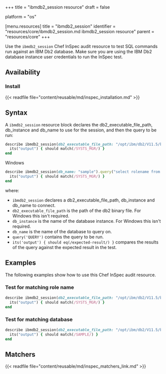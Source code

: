+++
title = "ibmdb2_session resource"
draft = false

platform = "os"

[menu.resources]
    title = "ibmdb2_session"
    identifier = "resources/core/ibmdb2_session.md ibmdb2_session resource"
    parent = "resources/core"
+++

Use the `ibmdb2_session` Chef InSpec audit resource to test SQL commands run against an IBM Db2 database.
Make sure you are using the IBM Db2 database instance user credentials to run the InSpec test.

## Availability

### Install

{{< readfile file="content/reusable/md/inspec_installation.md" >}}

## Syntax

A `ibmdb2_session` resource block declares the db2_executable_file_path, db_instance and db_name to use for the session, and then the query to be run:

```ruby
describe ibmdb2_session(db2_executable_file_path: "/opt/ibm/db2/V11.5/bin/db2", db_instance: "db2inst1", db_name: "sample").query("select rolename from syscat.roleauth") do
  its("output") { should match(/SYSTS_MGR/) }
end
```

Windows

```ruby
describe ibmdb2_session(db_name: "sample").query("select rolename from syscat.roleauth") do
  its("output") { should match(/SYSTS_MGR/) }
end
```

where:

- `ibmdb2_session` declares a db2_executable_file_path, db_instance and db_name to connect.
- `db2_executable_file_path` is the path of the db2 binary file. For Windows this isn't required.
- `db_instance` is the name of the database instance. For Windows this isn't required.
- `db_name` is the name of the database to query on.
- `query('QUERY')` contains the query to be run.
- `its('output') { should eq(/expected-result/) }` compares the results of the query against the expected result in the test.

## Examples

The following examples show how to use this Chef InSpec audit resource.

### Test for matching role name

```ruby
describe ibmdb2_session(db2_executable_file_path: "/opt/ibm/db2/V11.5/bin/db2", db_instance: "db2inst1", db_name: "sample").query("select rolename from syscat.roleauth") do
  its("output") { should match(/SYSTS_MGR/) }
end
```

### Test for matching database

```ruby
describe ibmdb2_session(db2_executable_file_path: "/opt/ibm/db2/V11.5/bin/db2", db_instance: "db2inst1", db_name: "sample").query("list database directory") do
  its("output") { should match(/SAMPLE/) }
end
```

## Matchers

{{< readfile file="content/reusable/md/inspec_matchers_link.md" >}}

